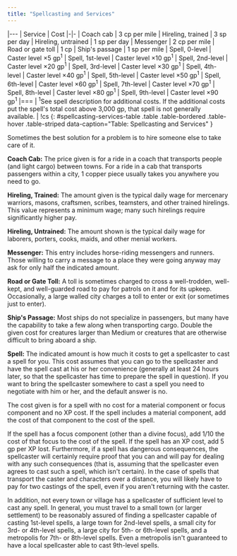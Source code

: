 ```yaml
---
title: "Spellcasting and Services"
---
```


|---
| Service | Cost
|-|-
| Coach cab | 3 cp per mile
| Hireling, trained | 3 sp per day
| Hireling, untrained | 1 sp per day
| Messenger | 2 cp per mile
| Road or gate toll | 1 cp
| Ship's passage | 1 sp per mile
| Spell, 0-level | Caster level &times;5 gp<sup>1</sup>
| Spell, 1st-level | Caster level &times;10 gp<sup>1</sup>
| Spell, 2nd-level | Caster level &times;20 gp<sup>1</sup>
| Spell, 3rd-level | Caster level &times;30 gp<sup>1</sup>
| Spell, 4th-level | Caster level &times;40 gp<sup>1</sup>
| Spell, 5th-level | Caster level &times;50 gp<sup>1</sup>
| Spell, 6th-level | Caster level &times;60 gp<sup>1</sup>
| Spell, 7th-level | Caster level &times;70 gp<sup>1</sup>
| Spell, 8th-level | Caster level &times;80 gp<sup>1</sup>
| Spell, 9th-level | Caster level &times;90 gp<sup>1</sup>
|===
| <sup>1</sup>See spell description for additional costs. If the additional costs put the spell's total cost above 3,000 gp, that spell is not generally available. | !cs
{: #spellcasting-services-table .table .table-bordered .table-hover .table-striped data-caption="Table: Spellcasting and Services" }

Sometimes the best solution for a problem is to hire someone else to take care of it.

**Coach Cab:** The price given is for a ride in a coach that transports people (and light cargo) between towns. For a ride in a cab that transports passengers within a city, 1 copper piece usually takes you anywhere you need to go.

**Hireling, Trained:** The amount given is the typical daily wage for mercenary warriors, masons, craftsmen, scribes, teamsters, and other trained hirelings. This value represents a minimum wage; many such hirelings require significantly higher pay.

**Hireling, Untrained:** The amount shown is the typical daily wage for laborers, porters, cooks, maids, and other menial workers.

**Messenger:** This entry includes horse-riding messengers and runners. Those willing to carry a message to a place they were going anyway may ask for only half the indicated amount.

**Road or Gate Toll:** A toll is sometimes charged to cross a well-trodden, well-kept, and well-guarded road to pay for patrols on it and for its upkeep. Occasionally, a large walled city charges a toll to enter or exit (or sometimes just to enter).

**Ship's Passage:** Most ships do not specialize in passengers, but many have the capability to take a few along when transporting cargo. Double the given cost for creatures larger than Medium or creatures that are otherwise difficult to bring aboard a ship.

**Spell:** The indicated amount is how much it costs to get a spellcaster to cast a spell for you. This cost assumes that you can go to the spellcaster and have the spell cast at his or her convenience (generally at least 24 hours later, so that the spellcaster has time to prepare the spell in question). If you want to bring the spellcaster somewhere to cast a spell you need to negotiate with him or her, and the default answer is no.

The cost given is for a spell with no cost for a material component or focus component and no XP cost. If the spell includes a material component, add the cost of that component to the cost of the spell.

If the spell has a focus component (other than a divine focus), add 1/10 the cost of that focus to the cost of the spell. If the spell has an XP cost, add 5 gp per XP lost. Furthermore, if a spell has dangerous consequences, the spellcaster will certainly require proof that you can and will pay for dealing with any such consequences (that is, assuming that the spellcaster even agrees to cast such a spell, which isn't certain). In the case of spells that transport the caster and characters over a distance, you will likely have to pay for two castings of the spell, even if you aren't returning with the caster.

In addition, not every town or village has a spellcaster of sufficient level to cast any spell. In general, you must travel to a small town (or larger settlement) to be reasonably assured of finding a spellcaster capable of casting 1st-level spells, a large town for 2nd-level spells, a small city for 3rd- or 4th-level spells, a large city for 5th- or 6th-level spells, and a metropolis for 7th- or 8th-level spells. Even a metropolis isn't guaranteed to have a local spellcaster able to cast 9th-level spells.
